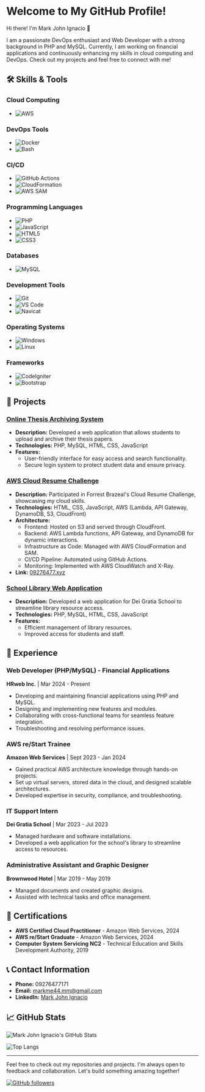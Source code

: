 # Welcome to My GitHub Profile!

Hi there! I'm Mark John Ignacio 👋

I am a passionate DevOps enthusiast and Web Developer with a strong background in PHP and MySQL. Currently, I am working on financial applications and continuously enhancing my skills in cloud computing and DevOps. Check out my projects and feel free to connect with me!

## 🛠️ Skills & Tools

### Cloud Computing
- ![AWS](https://img.shields.io/badge/AWS-232F3E?style=for-the-badge&logo=amazon-aws&logoColor=white) 

### DevOps Tools
- ![Docker](https://img.shields.io/badge/Docker-2496ED?style=for-the-badge&logo=docker&logoColor=white)
- ![Bash](https://img.shields.io/badge/Bash-4EAA25?style=for-the-badge&logo=gnu-bash&logoColor=white)

### CI/CD
- ![GitHub Actions](https://img.shields.io/badge/GitHub_Actions-2088FF?style=for-the-badge&logo=github-actions&logoColor=white)
- ![CloudFormation](https://img.shields.io/badge/AWS_CloudFormation-5A5B5F?style=for-the-badge&logo=amazon-aws&logoColor=white)
- ![AWS SAM](https://img.shields.io/badge/AWS_SAM-232F3E?style=for-the-badge&logo=amazon-aws&logoColor=white)

### Programming Languages
- ![PHP](https://img.shields.io/badge/PHP-777BB4?style=for-the-badge&logo=php&logoColor=white)
- ![JavaScript](https://img.shields.io/badge/JavaScript-F7DF1E?style=for-the-badge&logo=javascript&logoColor=black)
- ![HTML5](https://img.shields.io/badge/HTML5-E34F26?style=for-the-badge&logo=html5&logoColor=white)
- ![CSS3](https://img.shields.io/badge/CSS3-1572B6?style=for-the-badge&logo=css3&logoColor=white)

### Databases
- ![MySQL](https://img.shields.io/badge/MySQL-4479A1?style=for-the-badge&logo=mysql&logoColor=white)

### Development Tools
- ![Git](https://img.shields.io/badge/Git-F05032?style=for-the-badge&logo=git&logoColor=white)
- ![VS Code](https://img.shields.io/badge/Visual_Studio_Code-007ACC?style=for-the-badge&logo=visual-studio-code&logoColor=white)
- ![Navicat](https://img.shields.io/badge/Navicat-2E8B57?style=for-the-badge&logo=navicat&logoColor=white)

### Operating Systems
- ![Windows](https://img.shields.io/badge/Windows-0078D4?style=for-the-badge&logo=windows&logoColor=white)
- ![Linux](https://img.shields.io/badge/Linux-FCC624?style=for-the-badge&logo=linux&logoColor=black)

### Frameworks
- ![CodeIgniter](https://img.shields.io/badge/CodeIgniter-EF4223?style=for-the-badge&logo=codeigniter&logoColor=white)
- ![Bootstrap](https://img.shields.io/badge/Bootstrap-563D7C?style=for-the-badge&logo=bootstrap&logoColor=white)


## 🌟 Projects

### [Online Thesis Archiving System](https://github.com/markme44/online-thesis-archiving-system)
- **Description:** Developed a web application that allows students to upload and archive their thesis papers.
- **Technologies:** PHP, MySQL, HTML, CSS, JavaScript
- **Features:** 
  - User-friendly interface for easy access and search functionality.
  - Secure login system to protect student data and ensure privacy.

### [AWS Cloud Resume Challenge](https://github.com/markme44/aws-cloud-resume-challenge)
- **Description:** Participated in Forrest Brazeal's Cloud Resume Challenge, showcasing my cloud skills.
- **Technologies:** HTML, CSS, JavaScript, AWS (Lambda, API Gateway, DynamoDB, S3, CloudFront)
- **Architecture:** 
  - Frontend: Hosted on S3 and served through CloudFront.
  - Backend: AWS Lambda functions, API Gateway, and DynamoDB for dynamic interactions.
  - Infrastructure as Code: Managed with AWS CloudFormation and SAM.
  - CI/CD Pipeline: Automated using GitHub Actions.
  - Monitoring: Implemented with AWS CloudWatch and X-Ray.
- **Link:** [09276477.xyz](http://09276477.xyz)

### [School Library Web Application](https://github.com/markme44/school-library-web-application)
- **Description:** Developed a web application for Dei Gratia School to streamline library resource access.
- **Technologies:** PHP, MySQL, HTML, CSS, JavaScript
- **Features:**
  - Efficient management of library resources.
  - Improved access for students and staff.

## 💼 Experience

### Web Developer (PHP/MySQL) - Financial Applications
**HRweb Inc.** | Mar 2024 - Present
- Developing and maintaining financial applications using PHP and MySQL.
- Designing and implementing new features and modules.
- Collaborating with cross-functional teams for seamless feature integration.
- Troubleshooting and resolving performance issues.

### AWS re/Start Trainee
**Amazon Web Services** | Sept 2023 - Jan 2024
- Gained practical AWS architecture knowledge through hands-on projects.
- Set up virtual servers, stored data in the cloud, and designed scalable architectures.
- Developed expertise in security, compliance, and troubleshooting.

### IT Support Intern
**Dei Gratia School** | Mar 2023 - Jul 2023
- Managed hardware and software installations.
- Developed a web application for the school's library to streamline access to resources.

### Administrative Assistant and Graphic Designer
**Brownwood Hotel** | Mar 2019 - May 2019
- Managed documents and created graphic designs.
- Assisted with technical tasks and office management.

## 📜 Certifications

- **AWS Certified Cloud Practitioner** - Amazon Web Services, 2024
- **AWS re/Start Graduate** - Amazon Web Services, 2024
- **Computer System Servicing NC2** - Technical Education and Skills Development Authority, 2019

## 📞 Contact Information

- **Phone:** 09276477171
- **Email:** [markme44.mm@gmail.com](mailto:markme44.mm@gmail.com)
- **LinkedIn:** [Mark John Ignacio](https://www.linkedin.com/in/mark-john-ignacio)

## 📈 GitHub Stats

![Mark John Ignacio's GitHub Stats](https://github-readme-stats.vercel.app/api?username=markme44&show_icons=true&theme=radical)

![Top Langs](https://github-readme-stats.vercel.app/api/top-langs/?username=markme44&layout=compact&theme=radical)

---

Feel free to check out my repositories and projects. I'm always open to feedback and collaboration. Let's build something amazing together!

[![GitHub followers](https://img.shields.io/github/followers/markme44?label=Follow&style=social)](https://github.com/markme44)
